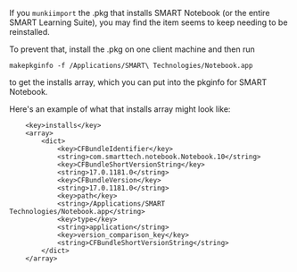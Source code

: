 If you `munkiimport` the .pkg that installs SMART Notebook (or the entire SMART Learning Suite), you may find the item seems to keep needing to be reinstalled.

To prevent that, install the .pkg on one client machine and then run
```
makepkginfo -f /Applications/SMART\ Technologies/Notebook.app
```
to get the installs array, which you can put into the pkginfo for SMART Notebook.

Here's an example of what that installs array might look like:
```
	<key>installs</key>
	<array>
		<dict>
			<key>CFBundleIdentifier</key>
			<string>com.smarttech.notebook.Notebook.10</string>
			<key>CFBundleShortVersionString</key>
			<string>17.0.1181.0</string>
			<key>CFBundleVersion</key>
			<string>17.0.1181.0</string>
			<key>path</key>
			<string>/Applications/SMART Technologies/Notebook.app</string>
			<key>type</key>
			<string>application</string>
			<key>version_comparison_key</key>
			<string>CFBundleShortVersionString</string>
		</dict>
	</array>
```